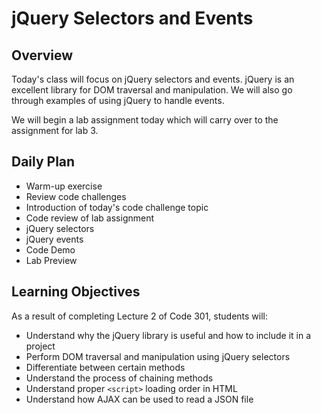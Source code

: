 # jQuery Selectors and Events

## Overview

Today's class will focus on jQuery selectors and events. jQuery is an excellent library for DOM traversal and manipulation. We will also go through examples of using jQuery to handle events. 

We will begin a lab assignment today which will carry over to the assignment for lab 3.

## Daily Plan

- Warm-up exercise
- Review code challenges
- Introduction of today's code challenge topic
- Code review of lab assignment
- jQuery selectors
- jQuery events
- Code Demo
- Lab Preview

## Learning Objectives

As a result of completing Lecture 2 of Code 301, students will:
- Understand why the jQuery library is useful and how to include it in a project
- Perform DOM traversal and manipulation using jQuery selectors
- Differentiate between certain methods
- Understand the process of chaining methods
- Understand proper `<script>` loading order in HTML
- Understand how AJAX can be used to read a JSON file
